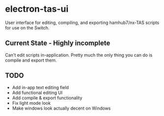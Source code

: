 # electron-tas-ui
User interface for editing, compiling, and exporting hamhub7/nx-TAS scripts for use on the Switch.

## Current State - Highly incomplete
Can't edit scripts in-application. Pretty much the only thing you can do is compile and export them.

## TODO
- Add in-app text editing field
- Add functional editing UI
- Add compile & export functionality
- Fix light mode look
- Make windows look actually decent on Windows
